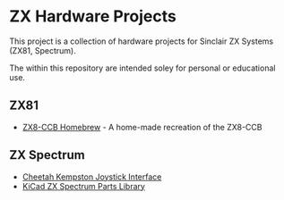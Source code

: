 # ZX Hardware Projects

This project is a collection of hardware projects for Sinclair ZX Systems (ZX81, Spectrum).

The within this repository are intended soley for personal or educational use.

## ZX81

- [ZX8-CCB Homebrew](/zx81/zx8-ccb-homebrew/README.md) - A home-made recreation of the ZX8-CCB

## ZX Spectrum

- [Cheetah Kempston Joystick Interface](/zxspectrum/cheetah-kempston-joystick/README.md)
- [KiCad ZX Spectrum Parts Library](/zxspectrum/kicad-zxspectrum-lib/README.md)
